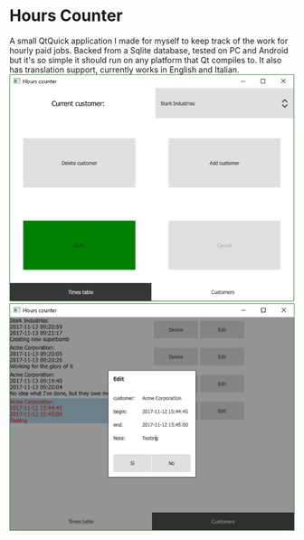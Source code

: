 # Hours Counter
A small QtQuick application I made for myself to keep track of the work for hourly paid jobs.
Backed from a Sqlite database, tested on PC and Android but it's so simple it should run on any platform that Qt compiles to.
It also has translation support, currently works in English and Italian.
![alt text](screenshot1.png)
![alt text](screenshot2.png)
